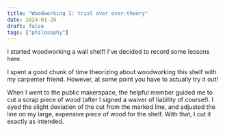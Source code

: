 ```yaml
---
title: "Woodworking I: trial over over-theory"
date: 2024-01-20
draft: false
tags: ["philosophy"]
---
```

I started woodworking a wall shelf! I've decided to record some lessons here.

I spent a good chunk of time theorizing about woodworking this shelf with my carpenter friend. However, at some point you have to actually try it out!

When I went to the public makerspace, the helpful member guided me to cut a scrap piece of wood (after I signed a waiver of liability of course!). I eyed the slight deviation of the cut from the marked line, and adjusted the line on my large, expensive piece of wood for the shelf. With that, I cut it exactly as intended. 